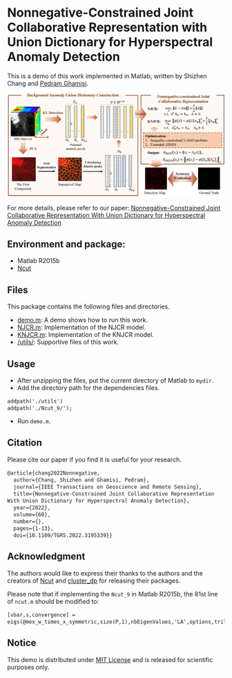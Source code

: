 # Nonnegative-Constrained Joint Collaborative Representation with Union Dictionary for Hyperspectral Anomaly Detection

This is a demo of this work implemented in Matlab, written by Shizhen Chang and [Pedram Ghamisi](https://www.pedram-ghamisi.com/).

![](figure/flowchart.jpg)

For more details, please refer to our paper: [Nonnegative-Constrained Joint Collaborative Representation With Union Dictionary for Hyperspectral Anomaly Detection](https://ieeexplore.ieee.org/document/9845465)

## Environment and package:
* Matlab R2015b
* [Ncut](http://timotheecour.com/software/ncut/ncut.html)

## Files
This package contains the following files and directories.
* [demo.m](demo.m): A demo shows how to run this work.
* [NJCR.m](NJCR.m): Implementation of the NJCR model.
* [KNJCR.m](KNJCR.m): Implementation of the KNJCR model.
* [/utils/](/utils/): Supportive files of this work.

## Usage
* After unzipping the files, put the current directory of Matlab to `mydir`.
* Add the directory path for the dependencies files.
```
addpath('./utils')
addpath('./Ncut_9/');
```
* Run `demo.m`.
## Citation
Please cite our paper if you find it is useful for your research.
```
@article{chang2022Nonnegative,
  author={Chang, Shizhen and Ghamisi, Pedram},
  journal={IEEE Transactions on Geoscience and Remote Sensing}, 
  title={Nonnegative-Constrained Joint Collaborative Representation With Union Dictionary for Hyperspectral Anomaly Detection}, 
  year={2022},
  volume={60},
  number={},
  pages={1-13},
  doi={10.1109/TGRS.2022.3195339}}

```

## Acknowledgment
The authors would like to express their thanks to the authors and the creators of [Ncut](http://timotheecour.com/software/ncut/ncut.html) and [cluster_dp](https://github.com/alanse7en/cluster_dp) for releasing their packages.

Please note that if implementing the `Ncut_9` in Matlab R2015b, the 81st line of `ncut.m` should be modified to:

```
[vbar,s,convergence] = eigs(@mex_w_times_x_symmetric,size(P,1),nbEigenValues,'LA',options,tril(P)); 
```
## Notice
This demo is distributed under [MIT License](LICENSE) and is released for scientific purposes only.
